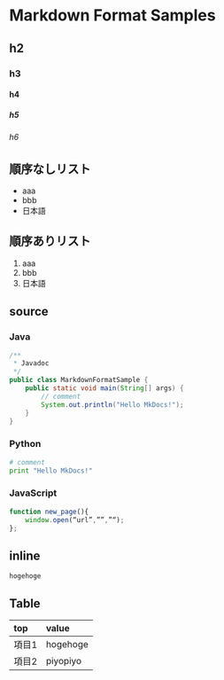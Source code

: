# Markdown Format Samples

## h2

### h3

#### h4

##### h5

###### h6

## 順序なしリスト

- aaa
- bbb
- 日本語

## 順序ありリスト

1. aaa
2. bbb
3. 日本語

## source

### Java

``` java
/**
 * Javadoc
 */
public class MarkdownFormatSample {
    public static void main(String[] args) {
        // comment
        System.out.println("Hello MkDocs!");
    }
}
```

### Python

``` python
# comment
print "Hello MkDocs!"
```

### JavaScript

``` javascript
function new_page(){
    window.open(“url”,””,”“);
};  
```

## inline

`hogehoge`

## Table

| top | value |
| :-- | :---- |
| 項目1 | hogehoge |
| 項目2 | piyopiyo |
